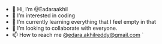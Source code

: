 - 👋 Hi, I’m @Eadaraakhil
- 👀 I’m interested in coding
- 🌱 I’m currently learning everything that I feel empty in that 
- 💞️ I’m looking to collaborate with everyone.
- 📫 How to reach me @edara.akhilreddy@gmail.com    `

<!---
Eadaraakhil/Eadaraakhil is a ✨ special ✨ repository because its `README.md` (this file) appears on your GitHub profile.
You can click the Preview link to take a look at your changes.
--->
